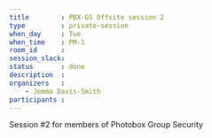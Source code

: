 ```yaml
---
title        : PBX-GS Offsite session 2
type         : private-session
when_day     : Tue
when_time    : PM-1
room_id      :
session_slack: 
status       : done
description  :
organizers   :
    - Jemma Davis-Smith
participants :
---
```



Session #2 for members of Photobox Group Security
